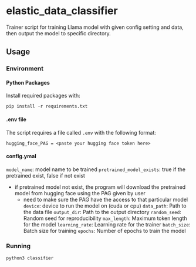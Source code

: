 # elastic_data_classifier

Trainer script for training Llama model with given config setting and data, then output the model to specific directory.

## Usage

### Environment

#### Python Packages

Install required packages with:

```pip install -r requirements.txt```

#### .env file

The script requires a file called `.env` with the following format:

```env
hugging_face_PAG = <paste your hugging face token here>
```

#### config.ymal
`model_name`:  model name to be trained
`pretrained_model_exists`: true if the pretrained exist, false if not exist
  - if pretrained model not exist, the program will download the pretrained model from hugging face using the PAG given by user
    - need to make sure the PAG have the access to that particular model
`device`: device to run the model on (cuda or cpu)
`data_path`: Path to the data file
`output_dir`: Path to the output directory
`random_seed`: Random seed for reproducibility
`max_length`: Maximum token length for the model
`learning_rate`: Learning rate for the trainer
`batch_size`: Batch size for training
`epochs`: Number of epochs to train the model

### Running

```bash
python3 classifier
```
